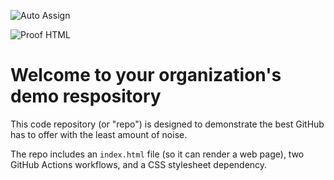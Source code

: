![Auto Assign](https://github.com/iapph/demo-repository/actions/workflows/auto-assign.yml/badge.svg)

![Proof HTML](https://github.com/iapph/demo-repository/actions/workflows/proof-html.yml/badge.svg)

# Welcome to your organization's demo respository
This code repository (or "repo") is designed to demonstrate the best GitHub has to offer with the least amount of noise.

The repo includes an `index.html` file (so it can render a web page), two GitHub Actions workflows, and a CSS stylesheet dependency.
